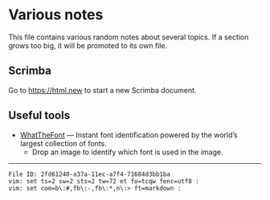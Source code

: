 # Various notes

This file contains various random notes about several topics. If a 
section grows too big, it will be promoted to its own file.

## Scrimba

Go to <https://html.new> to start a new Scrimba document.

## Useful tools

  - [WhatTheFont](https://www.myfonts.com/WhatTheFont/) — Instant font 
    identification powered by the world’s largest collection of fonts.
    - Drop an image to identify which font is used in the image.

----

    File ID: 2fd61240-a37a-11ec-a7f4-71684d3bb1ba
    vim: set ts=2 sw=2 sts=2 tw=72 et fo=tcqw fenc=utf8 :
    vim: set com=b\:#,fb\:-,fb\:*,n\:> ft=markdown :
